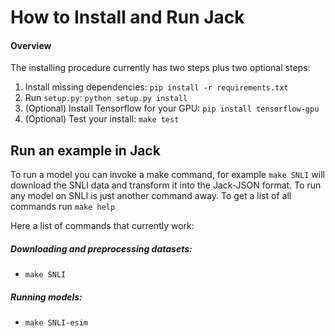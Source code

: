 # How to Install and Run Jack

#### Overview

The installing procedure currently has two steps plus two optional steps:
  1. Install missing dependencies: `pip install -r requirements.txt`
  2. Run `setup.py`: `python setup.py install`
  3. (Optional) Install Tensorflow for your GPU: `pip install tensorflow-gpu`
  4. (Optional) Test your install: `make test`

## Run an example in Jack

To run a model you can invoke a make command, for example `make SNLI` will download the SNLI data and transform it into the Jack-JSON format. To run any model on SNLI is just another command away. To get a list of all commands run `make help`

Here a list of commands that currently work:

##### Downloading and preprocessing datasets:
- `make SNLI`

##### Running models:
- `make SNLI-esim`
